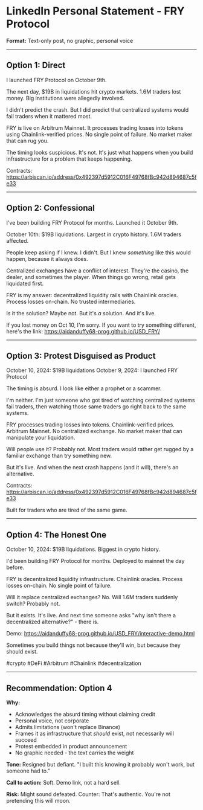 # LinkedIn Personal Statement - FRY Protocol

**Format:** Text-only post, no graphic, personal voice

---

## Option 1: Direct

I launched FRY Protocol on October 9th.

The next day, $19B in liquidations hit crypto markets. 1.6M traders lost money. Big institutions were allegedly involved.

I didn't predict the crash. But I did predict that centralized systems would fail traders when it mattered most.

FRY is live on Arbitrum Mainnet. It processes trading losses into tokens using Chainlink-verified prices. No single point of failure. No market maker that can rug you.

The timing looks suspicious. It's not. It's just what happens when you build infrastructure for a problem that keeps happening.

Contracts: https://arbiscan.io/address/0x492397d5912C016F49768fBc942d894687c5fe33

---

## Option 2: Confessional

I've been building FRY Protocol for months. Launched it October 9th.

October 10th: $19B liquidations. Largest in crypto history. 1.6M traders affected.

People keep asking if I knew. I didn't. But I knew *something* like this would happen, because it always does.

Centralized exchanges have a conflict of interest. They're the casino, the dealer, and sometimes the player. When things go wrong, retail gets liquidated first.

FRY is my answer: decentralized liquidity rails with Chainlink oracles. Process losses on-chain. No trusted intermediaries.

Is it the solution? Maybe not. But it's *a* solution. And it's live.

If you lost money on Oct 10, I'm sorry. If you want to try something different, here's the link: https://aidanduffy68-prog.github.io/USD_FRY/

---

## Option 3: Protest Disguised as Product

October 10, 2024: $19B liquidations
October 9, 2024: I launched FRY Protocol

The timing is absurd. I look like either a prophet or a scammer.

I'm neither. I'm just someone who got tired of watching centralized systems fail traders, then watching those same traders go right back to the same systems.

FRY processes trading losses into tokens. Chainlink-verified prices. Arbitrum Mainnet. No centralized exchange. No market maker that can manipulate your liquidation.

Will people use it? Probably not. Most traders would rather get rugged by a familiar exchange than try something new.

But it's live. And when the next crash happens (and it will), there's an alternative.

Contracts: https://arbiscan.io/address/0x492397d5912C016F49768fBc942d894687c5fe33

Built for traders who are tired of the same game.

---

## Option 4: The Honest One

October 10, 2024: $19B liquidations. Biggest in crypto history.

I'd been building FRY Protocol for months. Deployed to mainnet the day before.

FRY is decentralized liquidity infrastructure. Chainlink oracles. Process losses on-chain. No single point of failure.

Will it replace centralized exchanges? No. Will 1.6M traders suddenly switch? Probably not.

But it exists. It's live. And next time someone asks "why isn't there a decentralized alternative?" - there is.

Demo: https://aidanduffy68-prog.github.io/USD_FRY/interactive-demo.html

Sometimes you build things not because they'll win, but because they should exist.

#crypto #DeFi #Arbitrum #Chainlink #decentralization

---

## Recommendation: Option 4

**Why:**
- Acknowledges the absurd timing without claiming credit
- Personal voice, not corporate
- Admits limitations (won't replace Binance)
- Frames it as infrastructure that *should* exist, not necessarily will succeed
- Protest embedded in product announcement
- No graphic needed - the text carries the weight

**Tone:** Resigned but defiant. "I built this knowing it probably won't work, but someone had to."

**Call to action:** Soft. Demo link, not a hard sell.

**Risk:** Might sound defeated. Counter: That's authentic. You're not pretending this will moon.

